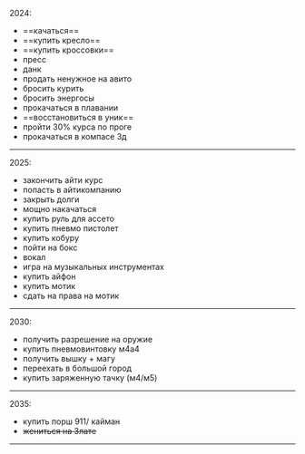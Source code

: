 2024:
 - ==качаться==
 - ==купить кресло==
 - ==купить кроссовки==
 - пресс
 - данк
 - продать ненужное на авито
 - бросить курить
 - бросить энергосы
 - прокачаться в плавании
 - ==восстановиться в уник==
 - пройти 30% курса по проге
 - прокачаться в компасе 3д
 ---
2025:
- закончить айти курс
- попасть в айтикомпанию
- закрыть долги
- мощно накачаться
- купить руль для ассето
- купить пневмо пистолет
- купить кобуру
- пойти на бокс
- вокал
- игра на музыкальных инструментах
- купить айфон
- купить мотик
-  сдать на права на мотик
---
2030:
- получить разрешение на оружие
- купить пневмовинтовку м4а4
- получить вышку + магу
- переехать в большой город
- купить заряженную тачку (м4/м5)
---
2035:
- купить порш 911/ кайман
- ~~жениться на Злате~~
---
